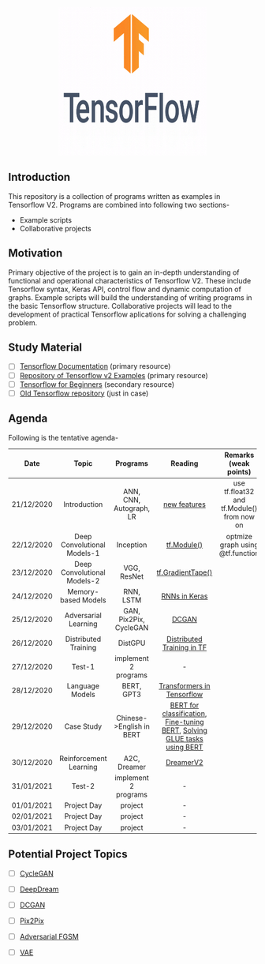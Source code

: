 <p align="center"><img src="images\tensorflow-2.0.gif" height="300" width="300"></img></p>

## Introduction  
This repository is a collection of programs written as examples in Tensorflow V2. Programs are combined into following two sections-  
* Example scripts  
* Collaborative projects  

## Motivation
Primary objective of the project is to gain an in-depth understanding of functional and operational characteristics of Tensorflow V2. These include Tensorflow syntax, Keras API, control flow and dynamic computation of graphs. Example scripts will build the understanding of writing programs in the basic Tensorflow structure. Collaborative projects will lead to the development of practical Tensorflow aplications for solving a challenging problem.  

## Study Material
 - [ ] [Tensorflow Documentation](https://www.tensorflow.org/api_docs) (primary resource)  
 - [ ] [Repository of Tensorflow v2 Examples](https://github.com/dragen1860/TensorFlow-2.x-Tutorials) (primary resource)  
 - [ ] [Tensorflow for Beginners](https://www.tensorflow.org/tutorials) (secondary resource)
 - [ ] [Old Tensorflow repository](https://github.com/aymericdamien/TensorFlow-Examples) (just in case)  

## Agenda
Following is the tentative agenda-  

| Date       | Topic                            | Programs               | Reading |Remarks (weak points)   |
|:----------:|:--------------------------------:|:----------------------:|:-------:|:--------:|
| 21/12/2020 |Introduction                      |ANN, CNN, Autograph, LR | [new features](https://www.tensorflow.org/guide/effective_tf2)| use tf.float32 and tf.Module() from now on         |
| 22/12/2020 |Deep Convolutional Models-1       |Inception               | [tf.Module()](https://www.tensorflow.org/api_docs/python/tf/Module)| optmize graph using @tf.function|
| 23/12/2020 |Deep Convolutional Models-2       |VGG, ResNet             | [tf.GradientTape()](https://www.tensorflow.org/api_docs/python/tf/GradientTape)|          |
| 24/12/2020 |Memory-based Models               |RNN, LSTM               | [RNNs in Keras](https://www.tensorflow.org/guide/keras/rnn)|          |
| 25/12/2020 |Adversarial Learning              |GAN, Pix2Pix, CycleGAN  | [DCGAN](https://www.tensorflow.org/tutorials/generative/dcgan)|          |
| 26/12/2020 |Distributed Training              |DistGPU                 | [Distributed Training in TF](https://www.tensorflow.org/guide/distributed_training)|          |
| 27/12/2020 |Test-1                            |implement 2 programs    |-         |          |
| 28/12/2020 |Language Models                   |BERT, GPT3              | [Transformers in Tensorflow](https://www.tensorflow.org/tutorials/text/transformer)|          |
| 29/12/2020 |Case Study                        |Chinese->English in BERT| [BERT for classification](https://www.tensorflow.org/tutorials/text/classify_text_with_bert), [Fine-tuning BERT](https://www.tensorflow.org/official_models/fine_tuning_bert), [Solving GLUE tasks using BERT](https://www.tensorflow.org/tutorials/text/solve_glue_tasks_using_bert_on_tpu)|          |
| 30/12/2020 |Reinforcement Learning            |A2C, Dreamer            | [DreamerV2](https://github.com/danijar/dreamerv2)|          |
| 31/01/2021 |Test-2                            |implement 2 programs    |-         |          |
| 01/01/2021 |Project Day                       |project                 |-         |          |
| 02/01/2021 |Project Day                       |project                 |-         |          |
| 03/01/2021 |Project Day                       |project                 |-         |          |

## Potential Project Topics

- [ ] [CycleGAN](https://www.tensorflow.org/tutorials/generative/cyclegan)
- [ ] [DeepDream](https://www.tensorflow.org/tutorials/generative/deepdream)
- [ ] [DCGAN](https://www.tensorflow.org/tutorials/generative/dcgan)
- [ ] [Pix2Pix](https://www.tensorflow.org/tutorials/generative/pix2pix)
- [ ] [Adversarial FGSM](https://www.tensorflow.org/tutorials/generative/adversarial_fgsm)
- [ ] [VAE](https://www.tensorflow.org/tutorials/generative/cvae)




